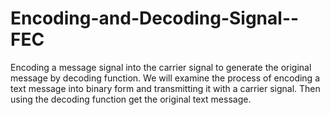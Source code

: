 # Encoding-and-Decoding-Signal--FEC
Encoding a message signal into the carrier signal to generate the original message by decoding function. We will examine the process of encoding a text message into binary form and transmitting it with a carrier signal. Then using the decoding function get the original text message.
